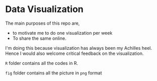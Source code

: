 # Data Visualization

The main purposes of this repo are,

- to motivate me to do one visualization per week 
- To share the same online. 

I'm doing this because visualization has always been my Achilles heel. Hence I would also welcome critical feedback on the visualization. 

`R` folder contains all the codes in R.

`fig` folder contains all the picture in `png` format 
 
